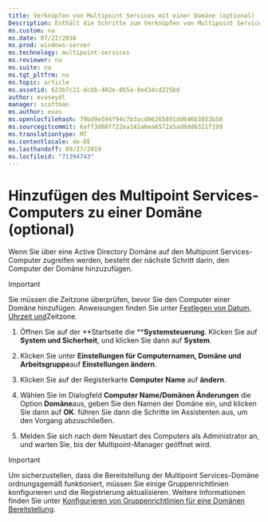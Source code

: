 ```yaml
---
title: Verknüpfen von Multipoint Services mit einer Domäne (optional)
Description: Enthält die Schritte zum Verknüpfen von Multipoint Services mit Ihrer Domäne.
ms.custom: na
ms.date: 07/22/2016
ms.prod: windows-server
ms.technology: multipoint-services
ms.reviewer: na
ms.suite: na
ms.tgt_pltfrm: na
ms.topic: article
ms.assetid: 623b7c21-dcbb-402e-8b5a-8e434cd225bd
author: evaseydl
manager: scottman
ms.author: evas
ms.openlocfilehash: 79bd9e594f94c7b3acd06265891dd646b3853b50
ms.sourcegitcommit: 6aff3d88ff22ea141a6ea6572a5ad8dd6321f199
ms.translationtype: MT
ms.contentlocale: de-DE
ms.lasthandoff: 09/27/2019
ms.locfileid: "71394743"
---
```

# <a name="join-the-multipoint-services-computer-to-a-domain-optional"></a>Hinzufügen des Multipoint Services-Computers zu einer Domäne (optional)
Wenn Sie über eine Active Directory Domäne auf den Multipoint Services-Computer zugreifen werden, besteht der nächste Schritt darin, den Computer der Domäne hinzuzufügen.  
  
> [!IMPORTANT]  
> Sie müssen die Zeitzone überprüfen, bevor Sie den Computer einer Domäne hinzufügen. Anweisungen finden Sie unter [Festlegen von Datum, Uhrzeit und](Set-the-date--time--and-time-zone.md)Zeitzone.  
   
1.  Öffnen Sie auf der **Startseite die ****Systemsteuerung**. Klicken Sie auf **System und Sicherheit**, und klicken Sie dann auf **System**.  
  
2.  Klicken Sie unter **Einstellungen für Computernamen, Domäne und Arbeitsgruppe**auf **Einstellungen ändern**.  
  
3.  Klicken Sie auf der Registerkarte **Computer Name** auf **ändern**.  
  
4.  Wählen Sie im Dialogfeld **Computer Name/Domänen Änderungen** die Option **Domäne**aus, geben Sie den Namen der Domäne ein, und klicken Sie dann auf **OK**. führen Sie dann die Schritte im Assistenten aus, um den Vorgang abzuschließen.  
  
5.  Melden Sie sich nach dem Neustart des Computers als Administrator an, und warten Sie, bis der Multipoint-Manager geöffnet wird.  
  
> [!IMPORTANT]  
> Um sicherzustellen, dass die Bereitstellung der Multipoint Services-Domäne ordnungsgemäß funktioniert, müssen Sie einige Gruppenrichtlinien konfigurieren und die Registrierung aktualisieren. Weitere Informationen finden Sie unter [Konfigurieren von Gruppenrichtlinien für eine Domänen Bereitstellung](https://technet.microsoft.com/library/dn265982.aspx).  